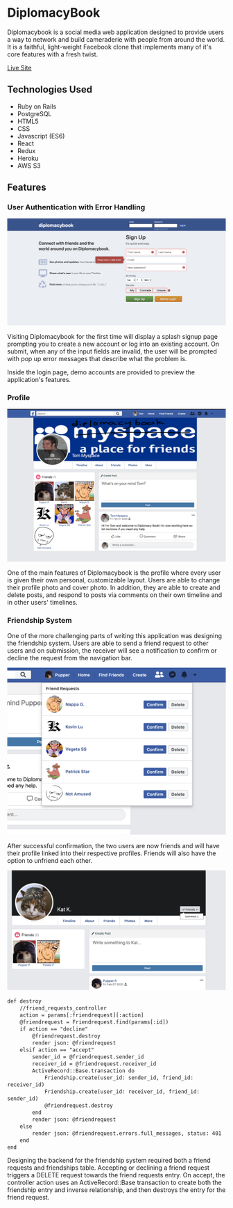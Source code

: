# DiplomacyBook

Diplomacybook is a social media web application designed to provide users a way to network and build cameraderie with people from around the world. It is a faithful, light-weight Facebook clone that implements many of it's core features with a fresh twist.

[Live Site](https://diplomacybook.herokuapp.com/)

## Technologies Used
* Ruby on Rails
* PostgreSQL
* HTML5
* CSS
* Javascript (ES6)
* React
* Redux
* Heroku
* AWS S3

## Features

### User Authentication with Error Handling
![](https://github.com/kluAA/DiplomacyBook/blob/master/DiplomacyBook/app/assets/images/readme-userauth.png)

Visiting Diplomacybook for the first time will display a splash signup page prompting you to create a new account or log into an existing account. On submit, when any of the input fields are invalid, the user will be prompted with pop up error messages that describe what the problem is. 

Inside the login page, demo accounts are provided to preview the application's features.

### Profile
![](https://github.com/kluAA/DiplomacyBook/blob/master/DiplomacyBook/app/assets/images/readme-profile.png?raw=true)

One of the main features of Diplomacybook is the profile where every user is given their own personal, customizable layout. Users are able to change their profile photo and cover photo. In addition, they are able to create and delete posts, and respond to posts via comments on their own timeline and in other users' timelines. 

### Friendship System

One of the more challenging parts of writing this application was designing the friendship system. Users are able to send a friend request to other users and on submission, the receiver will see a notification to confirm or decline the request from the navigation bar.

![](https://github.com/kluAA/DiplomacyBook/blob/master/DiplomacyBook/app/assets/images/Screen%20Shot%202020-02-07%20at%203.17.26%20PM.png)

After successful confirmation, the two users are now friends and will have their profile linked into their respective profiles. Friends will also have the option to unfriend each other.

![](https://github.com/kluAA/DiplomacyBook/blob/master/DiplomacyBook/app/assets/images/readme-friend.png)

    def destroy
        //friend_requests_controller 
        action = params[:friendrequest][:action]
        @friendrequest = Friendrequest.find(params[:id])
        if action == "decline" 
            @friendrequest.destroy
            render json: @friendrequest
        elsif action == "accept"
            sender_id = @friendrequest.sender_id
            receiver_id = @friendrequest.receiver_id
            ActiveRecord::Base.transaction do
                Friendship.create(user_id: sender_id, friend_id: receiver_id)
                Friendship.create(user_id: receiver_id, friend_id: sender_id)
                @friendrequest.destroy
            end
            render json: @friendrequest
        else
            render json: @friendrequest.errors.full_messages, status: 401
        end
    end

Designing the backend for the friendship system required both a friend requests and friendships table. Accepting or declining a friend request triggers a DELETE request towards the friend requests entry. On accept, the controller action uses an ActiveRecord::Base transaction to create both the friendship entry and inverse relationship, and then destroys the entry for the friend request.